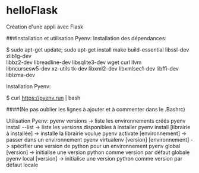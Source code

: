 # helloFlask
Création d'une appli avec Flask

###Installation et utilisation Pyenv:
Installation des dépendances:
 
 $ sudo apt-get update; sudo apt-get install make build-essential libssl-dev zlib1g-dev \
libbz2-dev libreadline-dev libsqlite3-dev wget curl llvm \
libncursesw5-dev xz-utils tk-dev libxml2-dev libxmlsec1-dev libffi-dev liblzma-dev

Installation Pyenv:

 $ curl https://pyenv.run | bash
 
####(Ne pas oublier les lignes à ajouter et à commenter dans le .Bashrc)

Utilisation Pyenv:
pyenv versions -> liste les environnements créés
pyenv install --list -> liste les versions disponibles à installer
pyenv install [librairie à installée] -> installe la librairie voulue
pyenv activate [environnement] -> passer dans un environnement
pyenv virtualenv [version] [environnement] -> spécifier une version de python pour un environnement
pyenv global [version] -> initialise une version python comme version par défaut globale
pyenv local [version] -> initialise une version python comme version par défaut locale
